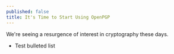 ```yaml
---
published: false
title: It's Time to Start Using OpenPGP
---
```

We're seeing a resurgence of interest in cryptography these days.

 * Test bulleted list

